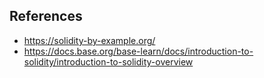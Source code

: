 ## References

- https://solidity-by-example.org/
- https://docs.base.org/base-learn/docs/introduction-to-solidity/introduction-to-solidity-overview
